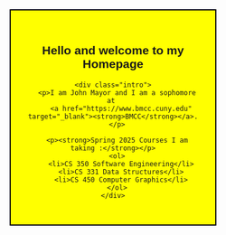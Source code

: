 <!DOCTYPE html>
<html>
<head>
  <title>John Mayor's Homepage</title>
  <style>
    .container {
      background-color: yellow;
      border: 2px solid black;
      padding: 30px;
      margin: auto;
      width: 60%;
      text-align: center;
      font-family: Arial, sans-serif;
    }
    .intro {
      text-align: left;
      margin-top: 30px;
    }
    a {
      color: blue;
    }
  </style>
</head>
<body>

  <div class="container">
    <h2>Hello and welcome to my Homepage</h2>

    <div class="intro">
      <p>I am John Mayor and I am a sophomore at 
        <a href="https://www.bmcc.cuny.edu" target="_blank"><strong>BMCC</strong></a>.
      </p>

      <p><strong>Spring 2025 Courses I am taking :</strong></p>
      <ol>
        <li>CS 350 Software Engineering</li>
        <li>CS 331 Data Structures</li>
        <li>CS 450 Computer Graphics</li>
      </ol>
    </div>
  </div>

</body>
</html>
